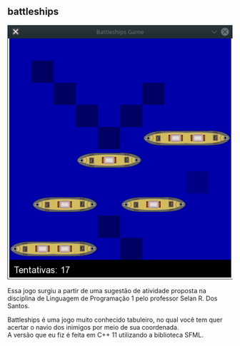 
## battleships
<img src="https://github.com/pabloufrn/battleships/blob/master/screenshot.png">

Essa jogo surgiu a partir de uma sugestão de atividade proposta na disciplina de Linguagem de Programação 1 pelo professor Selan R. Dos Santos.

Battleships é uma jogo muito conhecido tabuleiro, no qual você tem quer acertar o navio dos inimigos por meio de sua coordenada.  
A versão que eu fiz é feita em C++ 11 utilizando a biblioteca SFML.

